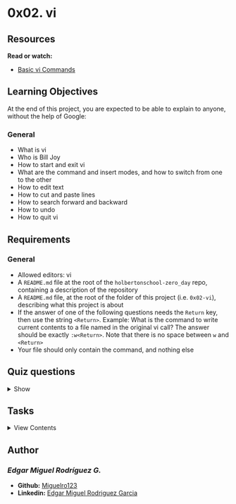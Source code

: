 # 0x02. vi

## Resources
**Read or watch:**
- [Basic vi Commands](https://www.cs.colostate.edu/helpdocs/vi.html)

## Learning Objectives
At the end of this project, you are expected to be able to explain to anyone, without the help of Google:

### General
- What is vi
- Who is Bill Joy
- How to start and exit vi
- What are the command and insert modes, and how to switch from one to the other
- How to edit text
- How to cut and paste lines
- How to search forward and backward
- How to undo
- How to quit vi
## Requirements
### General
- Allowed editors: vi
- A `README.md` file at the root of the `holbertonschool-zero_day` repo, containing a description of the repository
- A `README.md` file, at the root of the folder of this project (i.e. `0x02-vi`), describing what this project is about
- If the answer of one of the following questions needs the `Return` key, then use the string `<Return>`. Example: What is the command to write current contents to a file named in the original vi call? The answer should be exactly `:w<Return>`. Note that there is no space between `w` and `<Return>`
- Your file should only contain the command, and nothing else

## Quiz questions

<details>
<summary>Show</summary>

### Question #0
Vim is included with almost every Linux distribution.

- [x] True
- [ ] False

### Question #1
How do you enter Command Mode in Vi(m)?

- [ ] `Ctrl / Command + C`
- [x] `<ESC>`
- [ ] `<Return>`

### Question #2
How do you enter Insert Mode in Vi(m)?

- [ ] `<Insert>`
- [ ] `<Return>`
- [x] `i`

### Question #3
How do you quit Vi(m)?

- [x] `:q<Return>`
- [ ] `<ESC>`
- [ ] `q`

### Question #4
What is the goal of the Framework?

- [x] To ensure you do your due diligence in problem solving
- [x] To help you become a software engineer with good problem solving skills, rather than a student with good grades
- [x] To encourage you to understand the deeper processes of programming and not just look for code that works

</details>

## Tasks

<details>
<summary>View Contents</summary>

### [0. Inserting](./0-inserting)
What is the command to insert text before the cursor?

**Repo:**
* GitHub repository: `holbertonschool-zero_day`
* Directory: `0x02-vi`
* File: `0-inserting`

### [1. Cutting](./1-cutting)
What is the command to cut the current line? (yank, cut)

**Repo:**
* GitHub repository: `holbertonschool-zero_day`
* Directory: `0x02-vi`
* File: `1-cutting`

### [2. Pasting](./2-pasting)
What is the command to paste the lines in the buffer into the text after the current line?

**Repo:**
* GitHub repository: `holbertonschool-zero_day`
* Directory: `0x02-vi`
* File: `2-pasting`

### [3. Undoing](./3-undoing)
What is the command to undo what you just did?

**Repo:**
* GitHub repository: `holbertonschool-zero_day`
* Directory: `0x02-vi`
* File: `3-undoing`

### [4. Exiting](./4-exiting)
What is the command to quit vi even though latest changes have not been saved for this vi call?

**Repo:**
* GitHub repository: `holbertonschool-zero_day`
* Directory: `0x02-vi`
* File: `4-exiting`

### [5. Beginning of the line](./5-beginning_line)
What is the command to move the cursor to the start of the current line?

**Repo:**
* GitHub repository: `holbertonschool-zero_day`
* Directory: `0x02-vi`
* File: `5-beginning_line`

### [6. End of the line](./6-end_line)
What is the command to move the cursor to the end of the line?

**Repo:**
* GitHub repository: `holbertonschool-zero_day`
* Directory: `0x02-vi`
* File: `6-end_line`

### [7. Line 32 `#advanced`](./100-move_to_line)
What is the command to move the cursor to line 32?

**Repo:**
* GitHub repository: `holbertonschool-zero_day`
* Directory: `0x02-vi`
* File: `100-move_to_line`

### [8. Delete current and previous line `#advanced`](./101-delete_line)
What is the command to delete the current and previous line at the same time?

**Repo:**
* GitHub repository: `holbertonschool-zero_day`
* Directory: `0x02-vi`
* File: `101-delete_line`

</details>

## Author
### _Edgar Miguel Rodríguez G._

- **Github:** [Miguelro123](https://github.com/Miguelro123) 
- **Linkedin:** [Edgar Miguel Rodriguez Garcia](https://www.linkedin.com/in/edgar-miguel-rodriguez-garcia-20a5281a2/)
